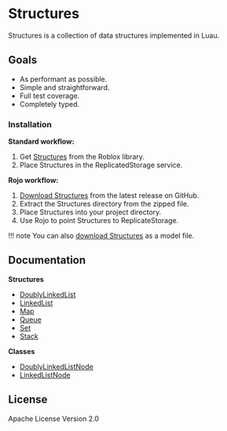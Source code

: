# Structures
Structures is a collection of data structures implemented in Luau.

## Goals
 - As performant as possible.
 - Simple and straightforward.
 - Full test coverage.
 - Completely typed.

### Installation

**Standard workflow:**
1. Get [Structures](https://www.roblox.com/library/6033045359/Structures) from the Roblox library.
2. Place Structures in the ReplicatedStorage service.

**Rojo workflow:**
1. [Download Structures]() from the latest release on GitHub.
2. Extract the Structures directory from the zipped file.
3. Place Structures into your project directory.
4. Use Rojo to point Structures to ReplicateStorage.

!!! note
    You can also [download Structures]() as a model file.

## Documentation
**Structures**

 - [DoublyLinkedList](doublylinkedlist.md)
 - [LinkedList](linkedlist.md)
 - [Map](map.md)
 - [Queue](queue.md)
 - [Set](set.md)
 - [Stack](stack.md)

**Classes**

 - [DoublyLinkedListNode](doublylinkedlistnode.md)
 - [LinkedListNode](linkedlistnode.md)

## License
Apache License Version 2.0
